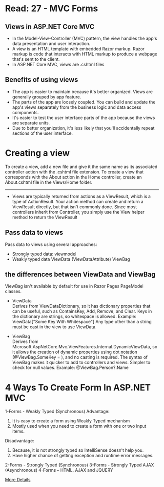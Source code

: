 # Read: 27 - MVC Forms
## Views in ASP.NET Core MVC
- In the Model-View-Controller (MVC) pattern, the view handles the app's data presentation and user interaction.
-  A view is an HTML template with embedded Razor markup. Razor markup is code that interacts with HTML markup to produce a webpage that's sent to the client.
-  In ASP.NET Core MVC, views are .cshtml files

## Benefits of using views
- The app is easier to maintain because it's better organized. Views are generally grouped by app feature.
- The parts of the app are loosely coupled. You can build and update the app's views separately from the business logic and data access components.
- It's easier to test the user interface parts of the app because the views are separate units.
- Due to better organization, it's less likely that you'll accidentally repeat sections of the user interface.
# Creating a view
 To create a view, add a new file and give it the same name as its associated controller action with the .cshtml file extension.
 To create a view that corresponds with the About action in the Home controller, create an About.cshtml file in the Views/Home folder.
 
 ---
 
-  Views are typically returned from actions as a ViewResult, which is a type of ActionResult. Your action method can create and return a ViewResult directly, but that isn't commonly done. Since most controllers inherit from Controller, you simply use the View helper method to return the ViewResult
## Pass data to views
Pass data to views using several approaches:

- Strongly typed data: viewmodel
- Weakly typed data
ViewData (ViewDataAttribute)
ViewBag 

## the differences between ViewData and ViewBag

ViewBag isn't available by default for use in Razor Pages PageModel classes.

- ViewData  
Derives from ViewDataDictionary, so it has dictionary properties that can be useful, such as ContainsKey, Add, Remove, and Clear.
Keys in the dictionary are strings, so whitespace is allowed. Example: ViewData["Some Key With Whitespace"]
Any type other than a string must be cast in the view to use ViewData.

- ViewBag  
Derives from Microsoft.AspNetCore.Mvc.ViewFeatures.Internal.DynamicViewData, so it allows the creation of dynamic properties using dot notation (@ViewBag.SomeKey = <value or object>), and no casting is required. The syntax of ViewBag makes it quicker to add to controllers and views.
Simpler to check for null values. Example: @ViewBag.Person?.Name
 
# 4 Ways To Create Form In ASP.NET MVC
 
1-Forms - Weakly Typed (Synchronous)
 Advantage:
1. It is easy to create a form using Weakly Typed mechanism
2. Mostly used when you need to create a form with one or two input items.

Disadvantage:
1. Because, it is not strongly typed so IntelliSense doesn't help you.
2. Have higher chance of getting exception and runtime error messages.
 
2-Forms - Strongly Typed (Synchronous)
3-Forms - Strongly Typed AJAX (Asynchronous)
4-Forms – HTML, AJAX and JQUERY
 
 
[ More Details](https://www.completecsharptutorial.com/asp-net-mvc5/4-ways-to-create-form-in-asp-net-mvc.php)
 
 


